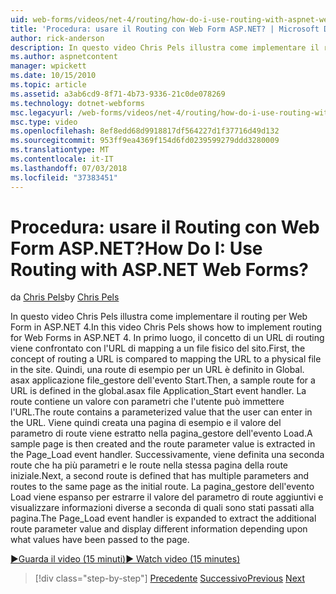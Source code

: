 ```yaml
---
uid: web-forms/videos/net-4/routing/how-do-i-use-routing-with-aspnet-web-forms
title: 'Procedura: usare il Routing con Web Form ASP.NET? | Microsoft Docs'
author: rick-anderson
description: In questo video Chris Pels illustra come implementare il routing per Web Form in ASP.NET 4. In primo luogo, il concetto di un URL di routing viene confrontato con il mapping di URL su una p...
ms.author: aspnetcontent
manager: wpickett
ms.date: 10/15/2010
ms.topic: article
ms.assetid: a3ab6cd9-8f71-4b73-9336-21c0de078269
ms.technology: dotnet-webforms
msc.legacyurl: /web-forms/videos/net-4/routing/how-do-i-use-routing-with-aspnet-web-forms
msc.type: video
ms.openlocfilehash: 8ef8edd68d9918817df564227d1f37716d49d132
ms.sourcegitcommit: 953ff9ea4369f154d6fd0239599279ddd3280009
ms.translationtype: MT
ms.contentlocale: it-IT
ms.lasthandoff: 07/03/2018
ms.locfileid: "37383451"
---
```

<a name="how-do-i-use-routing-with-aspnet-web-forms"></a><span data-ttu-id="52892-105">Procedura: usare il Routing con Web Form ASP.NET?</span><span class="sxs-lookup"><span data-stu-id="52892-105">How Do I: Use Routing with ASP.NET Web Forms?</span></span>
====================
<span data-ttu-id="52892-106">da [Chris Pels](https://twitter.com/chrispels)</span><span class="sxs-lookup"><span data-stu-id="52892-106">by [Chris Pels](https://twitter.com/chrispels)</span></span>

<span data-ttu-id="52892-107">In questo video Chris Pels illustra come implementare il routing per Web Form in ASP.NET 4.</span><span class="sxs-lookup"><span data-stu-id="52892-107">In this video Chris Pels shows how to implement routing for Web Forms in ASP.NET 4.</span></span> <span data-ttu-id="52892-108">In primo luogo, il concetto di un URL di routing viene confrontato con l'URL di mapping a un file fisico del sito.</span><span class="sxs-lookup"><span data-stu-id="52892-108">First, the concept of routing a URL is compared to mapping the URL to a physical file in the site.</span></span> <span data-ttu-id="52892-109">Quindi, una route di esempio per un URL è definito in Global. asax applicazione file\_gestore dell'evento Start.</span><span class="sxs-lookup"><span data-stu-id="52892-109">Then, a sample route for a URL is defined in the global.asax file Application\_Start event handler.</span></span> <span data-ttu-id="52892-110">La route contiene un valore con parametri che l'utente può immettere l'URL.</span><span class="sxs-lookup"><span data-stu-id="52892-110">The route contains a parameterized value that the user can enter in the URL.</span></span> <span data-ttu-id="52892-111">Viene quindi creata una pagina di esempio e il valore del parametro di route viene estratto nella pagina\_gestore dell'evento Load.</span><span class="sxs-lookup"><span data-stu-id="52892-111">A sample page is then created and the route parameter value is extracted in the Page\_Load event handler.</span></span> <span data-ttu-id="52892-112">Successivamente, viene definita una seconda route che ha più parametri e le route nella stessa pagina della route iniziale.</span><span class="sxs-lookup"><span data-stu-id="52892-112">Next, a second route is defined that has multiple parameters and routes to the same page as the initial route.</span></span> <span data-ttu-id="52892-113">La pagina\_gestore dell'evento Load viene espanso per estrarre il valore del parametro di route aggiuntivi e visualizzare informazioni diverse a seconda di quali sono stati passati alla pagina.</span><span class="sxs-lookup"><span data-stu-id="52892-113">The Page\_Load event handler is expanded to extract the additional route parameter value and display different information depending upon what values have been passed to the page.</span></span>

[<span data-ttu-id="52892-114">&#9654;Guarda il video (15 minuti)</span><span class="sxs-lookup"><span data-stu-id="52892-114">&#9654; Watch video (15 minutes)</span></span>](https://channel9.msdn.com/Blogs/ASP-NET-Site-Videos/how-do-i-use-routing-with-aspnet-web-forms)

> [!div class="step-by-step"]
> <span data-ttu-id="52892-115">[Precedente](aspnet-4-quick-hit-outbound-webforms-routing.md)
> [Successivo](how-do-i-work-with-urls-in-aspnet-routing.md)</span><span class="sxs-lookup"><span data-stu-id="52892-115">[Previous](aspnet-4-quick-hit-outbound-webforms-routing.md)
[Next](how-do-i-work-with-urls-in-aspnet-routing.md)</span></span>
